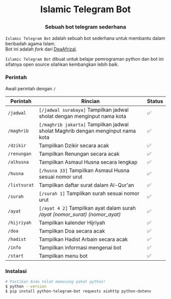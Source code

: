 # <p align="center">Islamic Telegram Bot

### <p align="center">Sebuah bot telegram sederhana

`Islamic Telegram Bot` adalah sebuah bot sederhana untuk membantu dalam beribadah agama Islam.  
Bot ini adalah _fork_ dari [DeaAfrizal](https://github.com/deaafrizal/telegram-bot-python).

`Islamic Telegram Bot` dibuat untuk belajar pemrograman python dan bot ini sifatnya open source silahkan kembangkan lebih baik.

### Perintah

Awali perintah dengan `/`

Perintah | Rincian | Status
--- | --- | --- 
`/jadwal` | `[/jadwal surabaya]`  Tampilkan jadwal sholat dengan menginput nama kota | ✅ 
`/maghrib` | `[/maghrib jakarta]`  Tampilkan jadwal sholat Maghrib dengan menginput nama kota | ✅ 
`/dzikir` | Tampilkan Dzikir secara acak | ✅ 
`/renungan` | Tampilkan Renungan secara acak | ✅ 
`/alhusna` | Tampilkan Asmaul Husna secara lengkap | ✅ 
`/husna` | `[/husna 33]`  Tampilkan Asmaul Husna sesuai nomor urut | ✅ 
`/listsurat` | Tampilkan daftar surat dalam Al-Qur'an | ✅ 
`/surah` | `[/surah 1]`  Tampilkan surah sesuai nomor urut | ✅ 
`/ayat` | `[/ayat 4 2]`  Tampilkan ayat dalam surah _/ayat (nomor_surat) (nomor_ayat)_ | ✅ 
`/hijriyah` | Tampilkan kalender Hijriyah | ✅ 
`/doa` | Tampilkan Doa secara acak | ✅ 
`/hadist` | Tampilkan Hadist Arbain secara acak | ✅ 
`/info` | Tampilkan informasi mengenai bot | ✅ 
`/start` | Tampilkan menu bot | ✅ 

### Instalasi

```bash
# Pastikan Anda telah memasang paket python! 
$ python --version
$ pip install python-telegram-bot requests aiohttp python-dotenv
```
